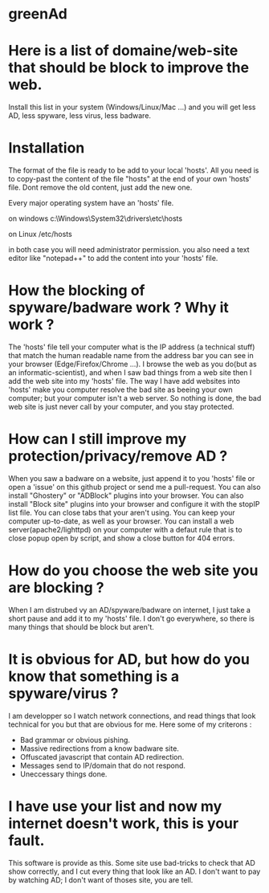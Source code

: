 # greenAd

# Here is a list of domaine/web-site that should be block to improve the web.
Install this list in your system (Windows/Linux/Mac ...) and you will get less AD, less spyware, less virus, less badware.


# Installation
The format of the file is ready to be add to your local 'hosts'.
All you need is to copy-past the content of the file "hosts" at the end of your own 'hosts' file. Dont remove the old content, just add the new one.

Every major operating system have an 'hosts' file.

on windows 
c:\Windows\System32\drivers\etc\hosts

on Linux
/etc/hosts

in both case you will need administrator permission.
you also need a text editor like "notepad++" to add the content into your 'hosts' file.


# How the blocking of spyware/badware work ? Why it work ?
The 'hosts' file tell your computer what is the IP address (a technical stuff) that match the human readable name from the address bar you can see in your browser (Edge/Firefox/Chrome ...). 
I browse the web as you do(but as an informatic-scientist), and when I saw bad things from a web site then I add the web site into my 'hosts' file.
The way I have add websites into 'hosts' make you computer resolve the bad site as beeing your own computer; but your computer isn't a web server.
So nothing is done, the bad web site is just never call by your computer, and you stay protected.


# How can I still improve my protection/privacy/remove AD ?
When you saw a badware on a website, just append it to you 'hosts' file or open a 'issue' on this github project or send me a pull-request.
You can also install "Ghostery" or "ADBlock" plugins into your browser.
You can also install "Block site" plugins into your browser and configure it with the stopIP list file.
You can close tabs that your aren't using.
You can keep your computer up-to-date, as well as your browser.
You can install a web server(apache2/lighttpd) on your computer with a defaut rule that is to close popup open by script, and show a close button for 404 errors.

# How do you choose the web site you are blocking ?
When I am distrubed vy an AD/spyware/badware on internet, I just take a short pause and add it to my 'hosts' file.
I don't go everywhere, so there is many things that should be block but aren't.


# It is obvious for AD, but how do you know that something is a spyware/virus ?
I am developper so I watch network connections, and read things that look technical for you but that are obvious for me.
Here some of my criterons :
 - Bad grammar or obvious pishing.
 - Massive redirections from a know badware site.
 - Offuscated javascript that contain AD redirection.
 - Messages send to IP/domain that do not respond.
 - Uneccessary things done.
 
# I have use your list and now my internet doesn't work, this is your fault.
This software is provide as this.
Some site use bad-tricks to check that AD show correctly, and I cut every thing that look like an AD.
I don't want to pay by watching AD; I don't want of thoses site, you are tell.
